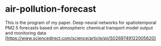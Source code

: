 # air-pollution-forecast
This is the program of my paper.
Deep neural networks for spatiotemporal PM2.5 forecasts based on atmospheric chemical transport model output and monitoring data [https://www.sciencedirect.com/science/article/pii/S0269749122005620]

